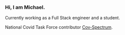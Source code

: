 ### Hi, I am Michael.
Currently working as a Full Stack engineer and a student.

National Covid Task Force contributor [Cov-Spectrum](https://cov-spectrum.org).

